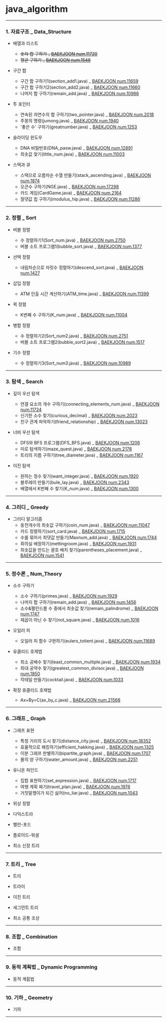 # java_algorithm

***

### 1. 자료구조 _ Data_Structure
+ 배열과 리스트
    + ~~숫자 합 구하기 _ [BAEKJOON num.11720](https://www.acmicpc.net/problem/11720)~~
    + ~~평균 구하기 _ [BAEKJOON num.1546](https://www.acmicpc.net/problem/1546)~~

+ 구간 합
    + 구간 합 구하기1(section_add1.java) _ [BAEKJOON num.11659](https://www.acmicpc.net/problem/11659)
    + 구간 합 구하기2(section_add2.java) _ [BAEKJOON num.11660](https://www.acmicpc.net/problem/11660)
    + 나머지 합 구하기(remain_add.java) _ [BAEKJOON num.10986](https://www.acmicpc.net/problem/10986)

+ 투 포인터
    + 연속된 자연수의 합 구하기(two_pointer.java) _ [BAEKJOON num.2018](https://www.acmicpc.net/problem/20181)
    + 주몽의 명령(jumong.java) _ [BAEKJOON num.1940](https://www.acmicpc.net/problem/1940)
    + '좋은 수' 구하기(greatnumber.java) _ [BAEKJOON num.1253](https://www.acmicpc.net/problem/1253)

+ 슬라이딩 윈도우
    + DNA 비밀번호(DNA_pasw.java) _ [BAEKJOON num.12891](https://www.acmicpc.net/problem/12891)
    + 최솟값 찾기(little_num.java) _ [BAEKJOON num.11003](https://www.acmicpc.net/problem/11003)

+ 스택과 큐
    + 스택으로 오름차순 수열 만들기(stack_ascending.java) _ [BAEKJOON num.1874](https://www.acmicpc.net/problem/1874)
    + 오큰수 구하기(NGE.java) _ [BAEKJOON num.17298](https://www.acmicpc.net/problem/17298)
    + 카드 게임(CardGame.java) _ [BAEKJOON num.2164](https://www.acmicpc.net/problem/2164)
    + 절댓값 힙 구하기(modulus_hip.java) _ [BAEKJOON num.11286](https://www.acmicpc.net/problem/11286)

***

### 2. 정렬 _ Sort
+ 버블 정렬
    + 수 정렬하기1(Sort_num.java) _ [BAEKJOON num.2750](https://www.acmicpc.net/problem/2750)
    + 버블 소트 프로그램1(bubble_sort.java) _ [BAEKJOON num.1377](https://www.acmicpc.net/problem/1377)

+ 선택 정렬
    + 내림차순으로 자릿수 정렬하기(descend_sort.java) _ [BAEKJOON num.1427](https://www.acmicpc.net/problem/1427)

+ 삽입 정렬
    + ATM 인출 시간 계산하기(ATM_time.java) _ [BAEKJOON num.11399](https://www.acmicpc.net/problem/11399)

+ 퀵 정렬
    + K번째 수 구하기(K_num.java) _ [BAEKJOON num.11004](https://www.acmicpc.net/problem/11004)

+ 병합 정렬
    + 수 정렬하기2(Sort_num2.java) _ [BAEKJOON num.2751](https://www.acmicpc.net/problem/2751)
    + 버블 소트 프로그램2(bubble_sort2.java) _ [BAEKJOON num.1517](https://www.acmicpc.net/problem/1517)

+ 기수 정렬
    + 수 정렬하기3(Sort_num3.java) _ [BAEKJOON num.10989](https://www.acmicpc.net/problem/10989)

***

### 3. 탐색 _ Search
+ 깊이 우선 탐색
    + 연결 요소의 개수 구하기(connecting_elements_num.java) _ [BAEKJOON num.11724](https://www.acmicpc.net/problem/11724)
    + 신기한 소수 찾기(curious_decimal) _ [BAEKJOON num.2023](https://www.acmicpc.net/problem/20231)
    + 친구 관계 파악하기(friend_relationship) _ [BAEKJOON num.13023](https://www.acmicpc.net/problem/13023)

+ 너비 우선 탐색
    + DFS와 BFS 프로그램(DFS_BFS.java) _ [BAEKJOON num.1206](https://www.acmicpc.net/problem/1206)
    + 미로 탐색하기(maze_quest.java) _ [BAEKJOON num.2178](https://www.acmicpc.net/problem/2178)
    + 트리의 지름 구하기(tree_diameter.java) _ [BAEKJOON num.1167](https://www.acmicpc.net/problem/1167)

+ 이진 탐색
    + 원하는 정수 찾기(want_integer.java) _ [BAEKJOON num.1920](https://www.acmicpc.net/problem/1920)
    + 블루레이 만들기(bule_lay.java) _ [BAEKJOON num.2343](https://www.acmicpc.net/problem/2343)
    + 배열에서 K번째 수 찾기(K_num.java) _ [BAEKJOON num.1300](https://www.acmicpc.net/problem/1300)

***

### 4. 그리디 _ Greedy
+ 그리디 알고리즘
    + 동전개수의 최솟값 구하기(coin_num.java) _ [BAEKJOON num.11047](https://www.acmicpc.net/problem/11047)
    + 카드 정렬하기(sort_card.java) _ [BAEKJOON num.1715](https://www.acmicpc.net/problem/1715)
    + 수를 묶어서 최댓값 만들기(Maxnum_add.java) _ [BAEKJOON num.1744](https://www.acmicpc.net/problem/1744)
    + 회의실 배정하기(mettingroom.java) _ [BAEKJOON num.1931](https://www.acmicpc.net/problem/1931)
    + 최솟값을 만드는 괄호 배치 찾기(parentheses_placement.java) _ [BAEKJOON num.1541](https://www.acmicpc.net/problem/1541)

***

### 5. 정수론 _ Num_Theory
+ 소수 구하기
    + 소수 구하기(primes.java) _ [BAEKJOON num.1929](https://www.acmicpc.net/problem/1929)
    + 나머지 합 구하기(remain_add.java) _ [BAEKJOON num.1456](https://www.acmicpc.net/problem/1456)
    + 소수&팰린드롬 수 중에서 최솟값 찾기(remain_palindrome) _ [BAEKJOON num.1747](https://www.acmicpc.net/problem/1747)
    + 제곱이 아닌 수 찾기(not_square.java) _ [BAEKJOON num.1016](https://www.acmicpc.net/problem/1016)

+ 오일러 피
    + 오일러 피 함수 구현하기(eulers_totient.java) _ [BAEKJOON num.11689](https://www.acmicpc.net/problem/11689)

+ 유클리드 호제법
    + 최소 공배수 찾기(least_common_multiple.java) _ [BAEKJOON num.1934](https://www.acmicpc.net/problem/1934)
    + 최대 공약수 찾기(greatest_common_divisor.java) _ [BAEKJOON num.1850](https://www.acmicpc.net/problem/1850)
    + 칵테일 만들기(cocktail.java) _ [BAEKJOON num.1033](https://www.acmicpc.net/problem/1033)

+ 확장 휴클리드 호제법
    + Ax+By=C(ax_by_c.java) _ [BAEKJOON num.21568](https://www.acmicpc.net/problem/21568)

***

### 6. 그래프 _ Graph
+ 그래프 표현
    + 특정 거리의 도시 찾기(distance_city.java) _ [BAEKJOON num.18352](https://www.acmicpc.net/problem/18352)
    + 효율적으로 해킹하기(efficient_hakking.java) _ [BAEKJOON num.1325](https://www.acmicpc.net/problem/1325)
    + 이분 그래프 판별하기(bipartite_graph.java) _ [BAEKJOON num.1707](https://www.acmicpc.net/problem/1707)
    + 물의 양 구하기(water_amount.java) _ [BAEKJOON num.2251](https://www.acmicpc.net/problem/2251)

+ 유니온 파인드
    + 집합 표현하기(set_expression.java) _ [BAEKJOON num.1717](https://www.acmicpc.net/problem/1717)
    + 여행 계획 짜기(travel_plan.java) _ [BAEKJOON num.1976](https://www.acmicpc.net/problem/1976)
    + 거짓말쟁이가 되긴 싫어(no_liar.java) _ [BAEKJOON num.1043](https://www.acmicpc.net/problem/1043)

+ 위상 정렬


+ 다익스트라


+ 벨만-포드


+ 플로이드-워셜


+ 최소 신장 트리


***

### 7. 트리 _ Tree
+ 트리


+ 트라이


+ 이진 트리


+ 세그먼트 트리


+ 최소 공통 조상


***

### 8. 조합 _ Combination
+ 조합

***

### 9. 동적 계획법 _ Dynamic Programming
+ 동적 계횝법

***

### 10. 기하 _ Geometry
+ 기하

***
